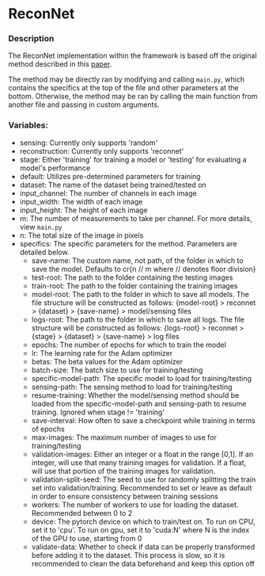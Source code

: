 # ReconNet
### Description
The ReconNet implementation within the framework is based off the original method described in this [paper](https://arxiv.org/pdf/1601.06892.pdf).

The method may be directly ran by modifying and calling `main.py`, which contains the specifics at the top of the file and other parameters at the bottom. Otherwise, the method may be ran by calling the main function from another file and passing in custom arguments.

### Variables:
* sensing: Currently only supports 'random'
* reconstruction: Currently only supports 'reconnet'
* stage: Either 'training' for training a model or 'testing' for evaluating a model's performance
* default: Utilizes pre-determined parameters for training
* dataset: The name of the dataset being trained/tested on
* input_channel: The number of channels in each image
* input_width: The width of each image
* input_height: The height of each image
* m: The number of measurements to take per channel. For more details, view `main.py`
* n: The total size of the image in pixels
* specifics: The specific parameters for the method. Parameters are detailed below.
  * save-name: The custom name, not path, of the folder in which to save the model. Defaults to cr{n // m where // denotes floor division}
  * test-root: The path to the folder containing the testing images
  * train-root: The path to the folder containing the training images
  * model-root: The path to the folder in which to save all models. The file structure will be constructed as follows: {model-root} > reconnet > {dataset} > {save-name} > model/sensing files
  * logs-root: The path to the folder in which to save all logs. The file structure will be constructed as follows: {logs-root} > reconnet > {stage} > {dataset} > {save-name} > log files
  * epochs: The number of epochs for which to train the model
  * lr: The learning rate for the Adam optimizer
  * betas: The beta values for the Adam optimizer
  * batch-size: The batch size to use for training/testing
  * specific-model-path: The specific model to load for training/testing
  * sensing-path: The sensing method to load for training/testing
  * resume-training: Whether the model/sensing method should be loaded from the specific-model-path and sensing-path to resume training. Ignored when stage != 'training'
  * save-interval: How often to save a checkpoint while training in terms of epochs
  * max-images: The maximum number of images to use for training/testing
  * validation-images: Either an integer or a float in the range \[0,1\]. If an integer, will use that many training images for validation. If a float, will use that portion of the training images for validation.
  * validation-split-seed: The seed to use for randomly splitting the train set into validation/training. Recommended to set or leave as default in order to ensure consistency between training sessions
  * workers: The number of workers to use for loading the dataset. Recommended between 0 to 2
  * device: The pytorch device on which to train/test on. To run on CPU, set it to 'cpu'. To run on gpu, set it to 'cuda:N' where N is the index of the GPU to use, starting from 0
  * validate-data: Whether to check if data can be properly transformed before adding it to the dataset. This process is slow, so it is recommended to clean the data beforehand and keep this option off
